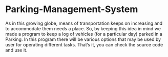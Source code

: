 # Parking-Management-System
As in this growing globe, means of transportation keeps on increasing and to accommodate them needs a place. So, by keeping this idea in mind we made a program to keep a log of vehicles (for a particular day) parked in a Parking. In this program there will be various options that may be used by user for operating different tasks. That’s it, you can check the source code and use it.
